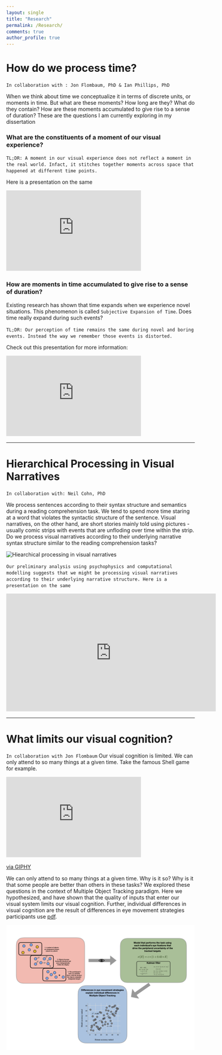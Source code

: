 ```yaml
---
layout: single
title: "Research"
permalink: /Research/
comments: true
author_profile: true
---
```



# How do we process time?
`In collaboration with : Jon Flombaum, PhD & Ian Phillips, PhD`

When we think about time we conceptualize it in terms of discrete units, or moments in time. But what are these moments? How long are they? What do they contain? How are these moments accumulated to give rise to a sense of duration? These are the questions I am currently exploring in my dissertation

### What are the constituents of a moment of our visual experience?

`TL;DR: A moment in our visual experience does not reflect a moment in the real world. Infact, it stitches together moments across space that happened at different time points.`

Here is a presentation on the same

<iframe width="360" height="215" src="https://www.youtube.com/embed/JQlGu8vNaOw" frameborder="0" allow="accelerometer; autoplay; encrypted-media; gyroscope; picture-in-picture" allowfullscreen></iframe> 

### How are moments in time accumulated to give rise to a sense of duration?
Existing research has shown that time expands when we experience novel situations. This phenomenon is called `Subjective Expansion of Time`. Does time really expand during such events?

`TL;DR: Our perception of time remains the same during novel and boring events. Instead the way we remember those events is distorted. `

Check out this presentation for more information:

<iframe width="360" height="215" src="https://www.youtube.com/embed/w82668xFLfg" frameborder="0" allow="accelerometer; autoplay; encrypted-media; gyroscope; picture-in-picture" allowfullscreen></iframe> 

_____________________________________________________________________________

# Hierarchical Processing in Visual Narratives
`In collaboration with: Neil Cohn, PhD`

We process sentences according to their syntax structure and semantics during a reading comprehension task. We tend to spend more time staring at a word that violates the syntactic structure of the sentence. Visual narratives, on the other hand, are short stories mainly told using pictures - usually comic strips with events that are unfloding over time within the strip. Do we process visual narratives according to their underlying narrative syntax structure similar to the reading comprehension tasks?


![Hiearchical processing in visual narratives](/pics/gallery/Earley_Parser.gif)


`Our preliminary analysis using psychophysics and computational modelling suggests that we might be processing visual narratives according to their underlying narrative structure. Here is a presentation on the same`

<iframe width="560" height="315" src="https://www.youtube.com/embed/eEBSmQwxVmk" frameborder="0" allow="accelerometer; autoplay; encrypted-media; gyroscope; picture-in-picture" allowfullscreen></iframe>

_____________________________________________________________________________

# What limits our visual cognition?
`In collaboration with Jon Flombaum` 
Our visual cognition is limited. We can only attend to so many things at a given time. Take the famous Shell game for example. 

<iframe src="https://giphy.com/embed/NusOH30J7QiJy" width="360" height="215" frameBorder="0" class="giphy-embed" allowFullScreen></iframe><p><a href="https://giphy.com/gifs/cat-memory-NusOH30J7QiJy">via GIPHY</a></p>


We can only attend to so many things at a given time. Why is it so? Why is it that some people are better than others in these tasks? We explored these questions in the context of Multiple Object Tracking paradigm. Here we hypothesized, and have shown that the quality of inputs that enter our visual system limits our visual cognition. Further, individual differences in visual cognition are the result of differences in eye movement strategies participants use [pdf](https://adibuoy23.github.io/others/MOT_paper.pdf).

![MOT paper](/pics/gallery/Graphical_abstract_MOT.png)